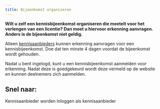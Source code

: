 ```yaml
---
title: Bijeenkomst organiseren
---
```


**Wilt u zelf een kennisbijeenkomst organiseren die meetelt voor het verlengen van een licentie? Dan moet u hiervoor erkenning aanvragen. Anders is de bijeenkomst niet geldig.**

Alleen [kennisaanbieders](/wat-wij-doen/kennisaanbieders) kunnen erkenning aanvragen voor een kennisbijeenkomst. Doe dat ten minste 4 dagen voordat de bijeenkomst wordt gehouden.

Nadat u bent ingelogd, kunt u een kennisbijeenkomst aanmelden voor erkenning. Nadat deze is goedgekeurd wordt deze vermeld op de website en kunnen deelnemers zich aanmelden.

## Snel naar:

<LinkButtonContainer>
<LinkButton to="/wat-wij-doen/kennisaanbieders/">Kennisaanbieder worden</LinkButton>
<LinkButton to="https://administratie.erkenningen.nl/Default.aspx?tabid=154">Inloggen als kennisaanbieder</LinkButton>
</LinkButtonContainer>
